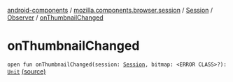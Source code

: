 [android-components](../../../index.md) / [mozilla.components.browser.session](../../index.md) / [Session](../index.md) / [Observer](index.md) / [onThumbnailChanged](./on-thumbnail-changed.md)

# onThumbnailChanged

`open fun onThumbnailChanged(session: `[`Session`](../index.md)`, bitmap: <ERROR CLASS>?): `[`Unit`](https://kotlinlang.org/api/latest/jvm/stdlib/kotlin/-unit/index.html) [(source)](https://github.com/mozilla-mobile/android-components/blob/master/components/browser/session/src/main/java/mozilla/components/browser/session/Session.kt#L93)